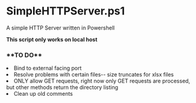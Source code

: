 <h1>SimpleHTTPServer.ps1</h1>

<p1>A simple HTTP Server written in Powershell</p1>

<b>This script only works on local host</b>

<h3>**TO DO**</h3>
<li>Bind to external facing port </li>
<li>Resolve problems with certain files-- size truncates for xlsx files </li>
<li>ONLY allow GET requests, right now only GET requests are processed, but other methods return the directory listing </li>
<li>Clean up old comments </li>
